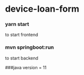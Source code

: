 # device-loan-form

### yarn start 
to start frontend

### mvn springboot:run
to start backend

###java version = 11
